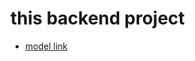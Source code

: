 # this backend project

- [model link](https://app.eraser.io/workspace/YtPqZ1VogxGy1jzIDkzj?origin=qr)